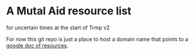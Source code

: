 # A Mutal Aid resource list 
for uncertain times at the start of Trmp v2


For now this git repo is just a place to host a domain name that points to a <a href=''>google doc of resources</a>.
